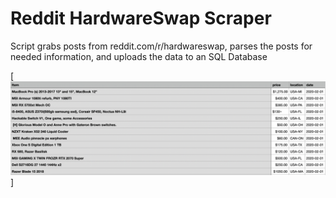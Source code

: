 # Reddit HardwareSwap Scraper
 Script grabs posts from reddit.com/r/hardwareswap, parses the posts for needed information, and uploads the data to an SQL Database
 
[<img src="https://github.com/joshuarreid/Reddit-Scraper/blob/main/HardwareSwap.png" />]
